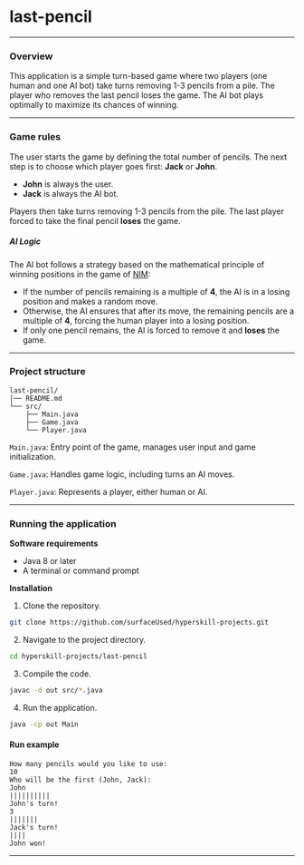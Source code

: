 # last-pencil

---

### Overview

This application is a simple turn-based game where two 
players (one human and one AI bot) take turns removing 1-3
pencils from a pile. The player who removes the last pencil loses the 
game. The AI bot plays optimally to maximize its chances 
of winning.

---

### Game rules

The user starts the game by defining the total number of pencils. The next step is to choose which player goes first: **Jack** or **John**.

- **John** is always the user.
- **Jack** is always the AI bot.

Players then take turns removing 1-3 pencils from the pile. The last player forced to take the final pencil **loses** the game.

##### **AI Logic** 

The AI bot follows a strategy based on the mathematical principle of winning positions in the game of [NIM](https://en.wikipedia.org/wiki/Nim):

- If the number of pencils remaining is a multiple of **4**, the AI is in a losing position and makes a random move. 
- Otherwise, the AI ensures that after its move, the remaining pencils are a multiple of **4**, forcing the human player into a losing position. 
- If only one pencil remains, the AI is forced to remove it and **loses** the game.

---

### Project structure

```plaintext
last-pencil/
│── README.md
└── src/
    ├── Main.java
    ├── Game.java
    └── Player.java
```

`Main.java`: Entry point of the game, manages user input and game initialization.

`Game.java`: Handles game logic, including turns an AI moves.

`Player.java`: Represents a player, either human or AI.

---

### Running the application

**Software requirements**

- Java 8 or later
- A terminal or command prompt

**Installation**

1. Clone the repository.

```bash 
git clone https://github.com/surfaceUsed/hyperskill-projects.git
```

2. Navigate to the project directory.

```bash
cd hyperskill-projects/last-pencil
```

3. Compile the code.

```bash
javac -d out src/*.java
```

4. Run the application.

```bash 
java -cp out Main
```

#### **Run example**

```plaintext
How many pencils would you like to use:
10
Who will be the first (John, Jack):
John
||||||||||
John's turn!
3
|||||||
Jack's turn!
||||
John won!
```
---